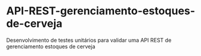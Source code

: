# API-REST-gerenciamento-estoques-de-cerveja
Desenvolvimento de testes unitários para validar uma API REST de gerenciamento estoques de cerveja

